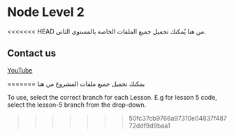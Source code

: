 # Node Level 2
<<<<<<< HEAD
من هنا يُمكنك تحميل  جميع الملفات الخاصة بالمستوى الثاتى.

## Contact us
[YouTube](https://www.youtube.com/channel/UCs8PwUcH93uchrEZkB8ltNw)

=======
يمكنك تحميل جميع ملفات المشروع من هنا

To use, select the correct branch for each Lesson. E.g for lesson 5 code, select the lesson-5 branch from the drop-down.
>>>>>>> 50fc37cb9766a97310e04837f48772ddf9d9baa1
